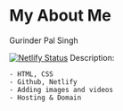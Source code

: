# My About Me
Gurinder Pal Singh

[![Netlify Status](https://api.netlify.com/api/v1/badges/d4797ebe-4b70-4909-8a9b-017687526c4f/deploy-status)](https://app.netlify.com/sites/about-me-gurinderps003/deploys)
Description:
```
- HTML, CSS
- Github, Netlify
- Adding images and videos
- Hosting & Domain
```
